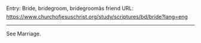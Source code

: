 Entry: Bride, bridegroom, bridegroomâs friend
URL: https://www.churchofjesuschrist.org/study/scriptures/bd/bride?lang=eng

---

See Marriage.

